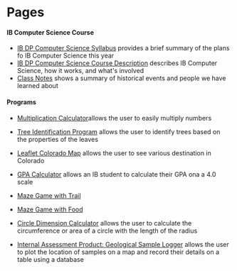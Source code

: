 # Pages
#### IB Computer Science Course
* [IB DP Computer Science Syllabus](https://izzybrunet.github.io/Computer-Science-Portfolio/IB-DP-CS-syllabus) provides a brief summary of the plans fo IB Computer Science this year
* [IB DP Computer Science Course Description](https://izzybrunet.github.io/Computer-Science-Portfolio/IB-DP-CS-course-descriptions) describes IB Computer Science, how it works, and what's involved
* [Class Notes](https://izzybrunet.github.io/Computer-Science-Portfolio/class-notes) shows a summary of historical events and people we have learned about

#### Programs
* [Multiplication Calculator](https://izzybrunet.github.io/Computer-Science-Portfolio/multiplicationcalc.html)allows the user to easily multiply numbers
* [Tree Identification Program](https://izzybrunet.github.io/Computer-Science-Portfolio/treeid.html) allows the user to identify trees based on the properties of the leaves
* [Leaflet Colorado Map](https://izzybrunet.github.io/Computer-Science-Portfolio/coloradomap.html) allows the user to see various destination in Colorado
* [GPA Calculator](https://izzybrunet.github.io/Computer-Science-Portfolio/GPA.html) allows an IB student to calculate their GPA ona a 4.0 scale
* [Maze Game with Trail](https://izzybrunet.github.io/Computer-Science-Portfolio/maze.html)
* [Maze Game with Food](https://izzybrunet.github.io/Computer-Science-Portfolio/maze2.html)

* [Circle Dimension Calculator](https://izzybrunet.github.io/Computer-Science-Portfolio/chemistry.html) allows the user to calculate the circumference or area of a circle with the length of the radius

* [Internal Assessment Product: Geological Sample Logger](https://maplog.leftrightstudio.net) allows the user to plot the location of samples on a map and record their details on a table using a database
